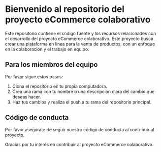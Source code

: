 # Bienvenido al repositorio del proyecto eCommerce colaborativo
Este repositorio contiene el código fuente y los recursos relacionados con el desarrollo del proyecto eCommerce colaborativo. Este proyecto busca crear una plataforma en línea para la venta de productos, con un enfoque en la colaboración y el trabajo en equipo.

## Para los miembros del equipo
Por favor sigue estos pasos:

1. Clona el repositorio en tu propia computadora.
2. Crea una rama con tu nombre o una descripción clara del cambio que deseas hacer.
3. Haz tus cambios y realiza el push a tu rama del repositorio principal.

## Código de conducta
Por favor asegúrate de seguir nuestro código de conducta al contribuir al proyecto.

Gracias por tu interés en contribuir al proyecto eCommerce colaborativo.
